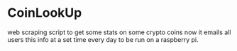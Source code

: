 # CoinLookUp
web scraping script to get some stats on some crypto coins
now it emails all users this info at a set time every day to be run 
on a raspberry pi.

